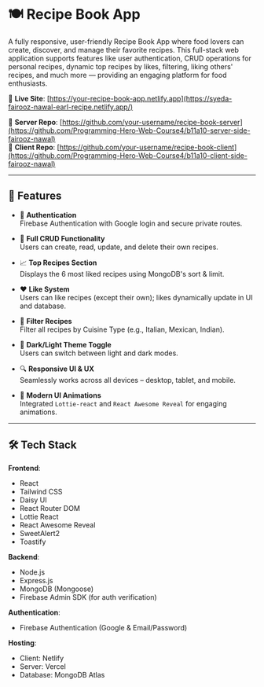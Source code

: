 # 🍽️ Recipe Book App

A fully responsive, user-friendly Recipe Book App where food lovers can create, discover, and manage their favorite recipes. This full-stack web application supports features like user authentication, CRUD operations for personal recipes, dynamic top recipes by likes, filtering, liking others' recipes, and much more — providing an engaging platform for food enthusiasts.

🔗 **Live Site**: [https://your-recipe-book-app.netlify.app](https://syeda-fairooz-nawal-earl-recipe.netlify.app/)

📂 **Server Repo**: [https://github.com/your-username/recipe-book-server](https://github.com/Programming-Hero-Web-Course4/b11a10-server-side-fairooz-nawal)  
📂 **Client Repo**: [https://github.com/your-username/recipe-book-client](https://github.com/Programming-Hero-Web-Course4/b11a10-client-side-fairooz-nawal)

---

## 🚀 Features

- 🔐 **Authentication**  
  Firebase Authentication with Google login and secure private routes.

- 📝 **Full CRUD Functionality**  
  Users can create, read, update, and delete their own recipes.

- 📈 **Top Recipes Section**  
  Displays the 6 most liked recipes using MongoDB's sort & limit.

- ❤️ **Like System**  
  Users can like recipes (except their own); likes dynamically update in UI and database.

- 🧾 **Filter Recipes**  
  Filter all recipes by Cuisine Type (e.g., Italian, Mexican, Indian).

- 🌙 **Dark/Light Theme Toggle**  
  Users can switch between light and dark modes.

- 🔍 **Responsive UI & UX**  
  Seamlessly works across all devices – desktop, tablet, and mobile.

- 🎨 **Modern UI Animations**  
  Integrated `Lottie-react` and `React Awesome Reveal` for engaging animations.

---

## 🛠️ Tech Stack

**Frontend**:
- React
- Tailwind CSS
- Daisy UI
- React Router DOM
- Lottie React
- React Awesome Reveal
- SweetAlert2
- Toastify

**Backend**:
- Node.js
- Express.js
- MongoDB (Mongoose)
- Firebase Admin SDK (for auth verification)

**Authentication**:
- Firebase Authentication (Google & Email/Password)

**Hosting**:
- Client: Netlify  
- Server: Vercel  
- Database: MongoDB Atlas





